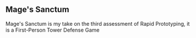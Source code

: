 Mage's Sanctum
-----------------
  
Mage's Sanctum is my take on the third assessment of Rapid Prototyping, it is a First-Person Tower Defense Game